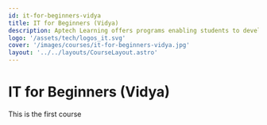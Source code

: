 ```yaml
---
id: it-for-beginners-vidya
title: IT for Beginners (Vidya)
description: Aptech Learning offers programs enabling students to develop a complete understanding of the latest technologies in the I.T. industry.
logo: '/assets/tech/logos_it.svg'
cover: '/images/courses/it-for-beginners-vidya.jpg'
layout: '../../layouts/CourseLayout.astro'
---
```


# IT for Beginners (Vidya)

This is the first course

